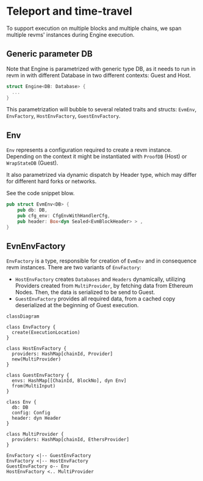 # Teleport and time-travel

To support execution on multiple blocks and multiple chains, we span multiple revms' instances during Engine execution.

## Generic parameter DB
Note that Engine is parametrized with generic type DB, as it needs to run in revm in with different Database in two different contexts: Guest and Host.

```rust
struct Engine<DB: Database> {
  ...
}
```

This parametrization will bubble to several related traits and structs: `EvmEnv`, `EnvFactory`, `HostEnvFactory`, `GuestEnvFactory`.

## Env
`Env` represents a configuration required to create a revm instance. Depending on the context it might be instantiated with `ProofDB` (Host) or `WrapStateDB` (Guest).

It also parametrized via dynamic dispatch by Header type, which may differ for different hard forks or networks.

See the code snippet blow.

```rust
pub struct EvmEnv<DB> {
    pub db: DB,
    pub cfg_env: CfgEnvWithHandlerCfg,
    pub header: Box<dyn Sealed<EvmBlockHeader> > ,
}
```

## EvnEnvFactory

`EnvFactory` is a type, responsible for creation of `EvmEnv` and in consequence revm instances. There are two variants of `EnvFactory`:
- `HostEnvFactory` creates `Databases` and `Headers` dynamically, utilizing Providers created from `MultiProvider`, by fetching data from Ethereum Nodes. Then, the data is serialized to be send to Guest.
- `GuestEnvFactory` provides all required data, from a cached copy deserialized at the beginning of Guest execution.

```mermaid
classDiagram

class EnvFactory {
  create(ExecutionLocation)
}

class HostEnvFactory {
  providers: HashMap[chainId, Provider]
  new(MultiProvider)
}

class GuestEnvFactory {
  envs: HashMap[[ChainId, BlockNo], dyn Env]
  from(MultiInput)
}

class Env {
  db: DB
  config: Config
  header: dyn Header
}

class MultiProvider {
  providers: HashMap[chainId, EthersProvider]
}

EnvFactory <|-- GuestEnvFactory
EnvFactory <|-- HostEnvFactory
GuestEnvFactory o-- Env
HostEnvFactory <.. MultiProvider
```


